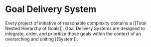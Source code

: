 # Goal Delivery System
Every project of initiative of reasonable complexity contains a [[Total Nested Hierarchy of Goals]]. Goal Delivery Systems are designed to integrate, order, and prioritize those goals within the context of an overarching and uniting [[System]]. 
